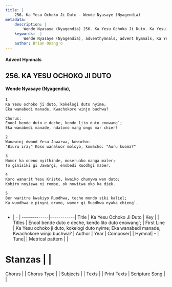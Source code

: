```yaml
---
title: |
    256. Ka Yesu Ochoko Ji Duto - Wende Nyasaye (Nyagendia)
metadata:
    description: |
        Wende Nyasaye (Nyagendia) 256. Ka Yesu Ochoko Ji Duto. Ka Yesu ochoko ji duto, kokelogi duto nyime; Eka wanabedi manade, Kwachokore winjo buchwa?  Chorus: Enool bende duto e deche, kendo lito duto enowang`; Eka wanabedi manade, ndalono mang`ongo mar chier?  
    keywords:  |
        Wende Nyasaye (Nyagendia), adventhymnals, advent hymnals, Ka Yesu Ochoko Ji Duto, Ka Yesu ochoko ji duto, kokelogi duto nyime; Eka wanabedi manade, Kwachokore winjo buchwa?. Enool bende duto e deche, kendo lito duto enowang`;
    author: Brian Onang'o
---
```


#### Advent Hymnals
## 256. KA YESU OCHOKO JI DUTO
####  Wende Nyasaye (Nyagendia),

```txt
1
Ka Yesu ochoko ji duto, kokelogi duto nyime;
Eka wanabedi manade, Kwachokore winjo buchwa?

Chorus:
Enool bende duto e deche, kendo lito duto enowang`;
Eka wanabedi manade, ndalono mang`ongo mar chier?

2
Wanawinj dwond Yesu Jawarwa, kowacho:
"Biuru ira;" Koso wanaluor moloyo, kowacho: "Auru kuoma?"

3
Nomor ka oneno nyithinde, moseruako nanga maler;
To ginisiki gi Jawargi, enobedi Ruodhgi maber.

4
Koro wanarit Yesu Kristo, kwaiko chunywa wan duto;
Kobiro noyiewa ni rombe, ok nowitwa oko ka diek.

5
Ber waritre kwakiyo Ruodhwa, teche mondo siki kaliel;
Ka wuodhwa e pinyni orumo, wamor gi Ruodhwa nyaka chieng`.



```

- |   -  |
-------------|------------|
Title | Ka Yesu Ochoko Ji Duto |
Key |  |
Titles | Enool bende duto e deche, kendo lito duto enowang`; |
First Line | Ka Yesu ochoko ji duto, kokelogi duto nyime; Eka wanabedi manade, Kwachokore winjo buchwa? |
Author | 
Year | 
Composer| |
Hymnal|  - |
Tune|  |
Metrical pattern | |
# Stanzas |  |
Chorus |  |
Chorus Type |  |
Subjects | |
Texts |  |
Print Texts | 
Scripture Song |  |
    
